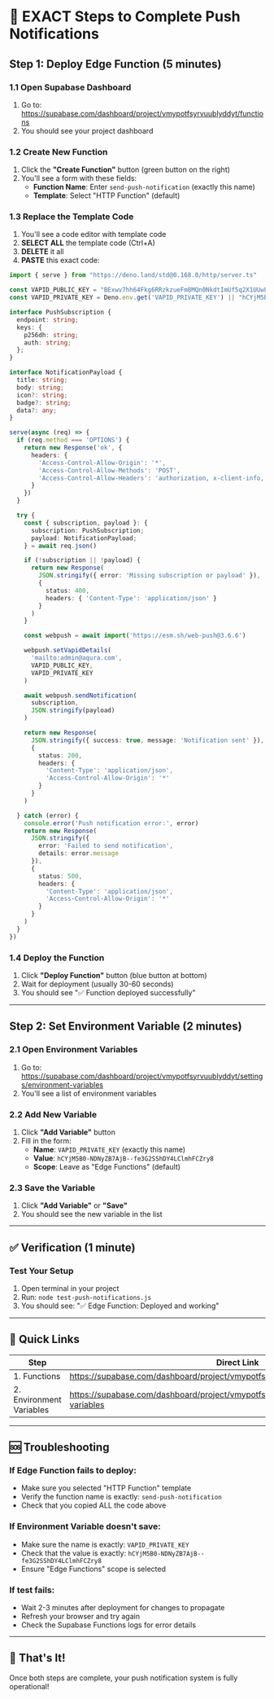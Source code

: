 # 🚀 EXACT Steps to Complete Push Notifications

## Step 1: Deploy Edge Function (5 minutes)

### 1.1 Open Supabase Dashboard
1. Go to: https://supabase.com/dashboard/project/vmypotfsyrvuublyddyt/functions
2. You should see your project dashboard

### 1.2 Create New Function
1. Click the **"Create Function"** button (green button on the right)
2. You'll see a form with these fields:
   - **Function Name**: Enter `send-push-notification` (exactly this name)
   - **Template**: Select "HTTP Function" (default)

### 1.3 Replace the Template Code
1. You'll see a code editor with template code
2. **SELECT ALL** the template code (Ctrl+A)
3. **DELETE** it all
4. **PASTE** this exact code:

```typescript
import { serve } from "https://deno.land/std@0.168.0/http/server.ts"

const VAPID_PUBLIC_KEY = "BExwv7hh64Fkg6RRzkzueFm8MQn0NkdtImUf5q2X1UUwLKyGw3RtLqgj-MixTecmRaePJSxNva9J0Y5CMZIqzS8"
const VAPID_PRIVATE_KEY = Deno.env.get('VAPID_PRIVATE_KEY') || "hCYjM5B0-NDNyZB7AjB--fe3G2SShDY4LClmhFCZry8"

interface PushSubscription {
  endpoint: string;
  keys: {
    p256dh: string;
    auth: string;
  };
}

interface NotificationPayload {
  title: string;
  body: string;
  icon?: string;
  badge?: string;
  data?: any;
}

serve(async (req) => {
  if (req.method === 'OPTIONS') {
    return new Response('ok', {
      headers: {
        'Access-Control-Allow-Origin': '*',
        'Access-Control-Allow-Methods': 'POST',
        'Access-Control-Allow-Headers': 'authorization, x-client-info, apikey, content-type',
      }
    })
  }

  try {
    const { subscription, payload }: { 
      subscription: PushSubscription; 
      payload: NotificationPayload;
    } = await req.json()

    if (!subscription || !payload) {
      return new Response(
        JSON.stringify({ error: 'Missing subscription or payload' }),
        { 
          status: 400,
          headers: { 'Content-Type': 'application/json' }
        }
      )
    }

    const webpush = await import('https://esm.sh/web-push@3.6.6')

    webpush.setVapidDetails(
      'mailto:admin@aqura.com',
      VAPID_PUBLIC_KEY,
      VAPID_PRIVATE_KEY
    )

    await webpush.sendNotification(
      subscription,
      JSON.stringify(payload)
    )

    return new Response(
      JSON.stringify({ success: true, message: 'Notification sent' }),
      {
        status: 200,
        headers: { 
          'Content-Type': 'application/json',
          'Access-Control-Allow-Origin': '*'
        }
      }
    )

  } catch (error) {
    console.error('Push notification error:', error)
    return new Response(
      JSON.stringify({ 
        error: 'Failed to send notification', 
        details: error.message 
      }),
      {
        status: 500,
        headers: { 
          'Content-Type': 'application/json',
          'Access-Control-Allow-Origin': '*'
        }
      }
    )
  }
})
```

### 1.4 Deploy the Function
1. Click **"Deploy Function"** button (blue button at bottom)
2. Wait for deployment (usually 30-60 seconds)
3. You should see "✅ Function deployed successfully"

---

## Step 2: Set Environment Variable (2 minutes)

### 2.1 Open Environment Variables
1. Go to: https://supabase.com/dashboard/project/vmypotfsyrvuublyddyt/settings/environment-variables
2. You'll see a list of environment variables

### 2.2 Add New Variable
1. Click **"Add Variable"** button
2. Fill in the form:
   - **Name**: `VAPID_PRIVATE_KEY` (exactly this name)
   - **Value**: `hCYjM5B0-NDNyZB7AjB--fe3G2SShDY4LClmhFCZry8`
   - **Scope**: Leave as "Edge Functions" (default)

### 2.3 Save the Variable
1. Click **"Add Variable"** or **"Save"**
2. You should see the new variable in the list

---

## ✅ Verification (1 minute)

### Test Your Setup
1. Open terminal in your project
2. Run: `node test-push-notifications.js`
3. You should see: "✅ Edge Function: Deployed and working"

---

## 🎯 Quick Links

| Step | Direct Link |
|------|-------------|
| 1. Functions | https://supabase.com/dashboard/project/vmypotfsyrvuublyddyt/functions |
| 2. Environment Variables | https://supabase.com/dashboard/project/vmypotfsyrvuublyddyt/settings/environment-variables |

---

## 🆘 Troubleshooting

### If Edge Function fails to deploy:
- Make sure you selected "HTTP Function" template
- Verify the function name is exactly: `send-push-notification`
- Check that you copied ALL the code above

### If Environment Variable doesn't save:
- Make sure the name is exactly: `VAPID_PRIVATE_KEY`
- Check that the value is exactly: `hCYjM5B0-NDNyZB7AjB--fe3G2SShDY4LClmhFCZry8`
- Ensure "Edge Functions" scope is selected

### If test fails:
- Wait 2-3 minutes after deployment for changes to propagate
- Refresh your browser and try again
- Check the Supabase Functions logs for error details

---

## 🎉 That's It!

Once both steps are complete, your push notification system is fully operational!